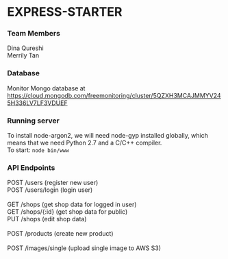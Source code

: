 # EXPRESS-STARTER

### Team Members
Dina Qureshi<br/>
Merrily Tan

### Database

Monitor Mongo database at https://cloud.mongodb.com/freemonitoring/cluster/5QZXH3MCAJMMYV245H336LV7LF3VDUEF

### Running server
To install node-argon2, we will need node-gyp installed globally, which means that we need Python 2.7 and a C/C++ compiler.<br/>
To start: `node bin/www`<br/>

### API Endpoints
POST /users (register new user)<br/>
POST /users/login (login user)<br/>
<br/>
GET /shops (get shop data for logged in user)<br/>
GET /shops/{:id} (get shop data for public)<br/>
PUT /shops (edit shop data)<br/>
<br/>
POST /products (create new product)<br/>
<br/>
POST /images/single (upload single image to AWS S3)<br/> 

